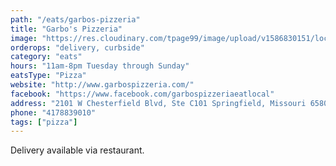 ```yaml
---
path: "/eats/garbos-pizzeria"
title: "Garbo's Pizzeria"
image: "https://res.cloudinary.com/tpage99/image/upload/v1586830151/local417eats/local417eatslogo.png"
orderops: "delivery, curbside"
category: "eats"
hours: "11am-8pm Tuesday through Sunday"
eatsType: "Pizza"
website: "http://www.garbospizzeria.com/"
facebook: "https://www.facebook.com/garbospizzeriaeatlocal"
address: "2101 W Chesterfield Blvd, Ste C101 Springfield, Missouri 65807"
phone: "4178839010"
tags: ["pizza"]
---
```


Delivery available via restaurant.
